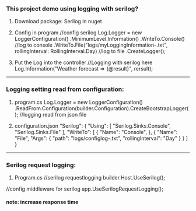 ### This project demo using logging with serilog?

1. Download package: Serilog in nuget
 
2. Config in program
//config serilog
Log.Logger = new LoggerConfiguration()
    .MinimumLevel.Information()
    .WriteTo.Console() //log to console
    .WriteTo.File("logs/myLoggingInformation-.txt", rollingInterval: RollingInterval.Day) //log to file
    .CreateLogger();

3. Put the Log into the controller
//Logging with serilog here
Log.Information("Weather forecast => {@result}", rersult);

---------------------
### Logging setting read from configuration:

1. program.cs
Log.Logger = new LoggerConfiguration()
    .ReadFrom.Configuration(builder.Configuration).CreateBootstrapLogger();  //logging read from json file

2. configuration.json
"Serilog": {
    "Using": [ "Serilog.Sinks.Console", "Serilog.Sinks.File" ],
    "WriteTo": [
      {
        "Name": "Console",
      },
      {
        "Name": "File",
        "Args": {
          "path": "logs/configlog-.txt",
          "rollingInterval":  "Day"
        }
      }
    ]
  }


----------------
### Serilog request logging:

1. Program.cs
//serilog requestlogging
builder.Host.UseSerilog();

//config middleware for serilog
app.UseSerilogRequestLogging();


#### note: increase response time